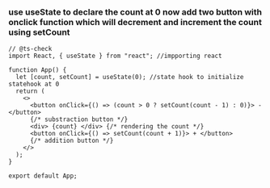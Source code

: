 ### use useState to declare the  count at 0 now add two button with onclick function which will decrement and increment the count using setCount 

````javscript
// @ts-check
import React, { useState } from "react"; //impporting react

function App() {
  let [count, setCount] = useState(0); //state hook to initialize statehook at 0
  return (
    <>
      <button onClick={() => (count > 0 ? setCount(count - 1) : 0)}> - </button>
      {/* substraction button */}
      <div> {count} </div> {/* rendering the count */}
      <button onClick={() => setCount(count + 1)}> + </button>
      {/* addition button */}
    </>
  );
}

export default App;

````
